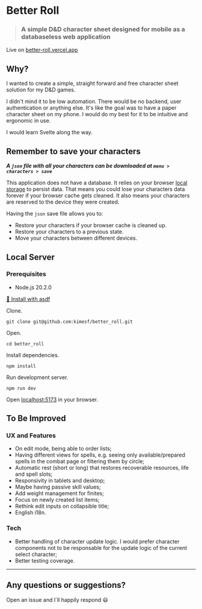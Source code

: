 # Better Roll

> ### A simple D&D character sheet designed for mobile as a databaseless web application

Live on [better-roll.vercel.app](https://better-roll.vercel.app/)

## Why?

I wanted to create a simple, straight forward and free character sheet solution for my D&D games.

I didn't mind it to be low automation. There would be no backend, user authentication or anything else. It's like the goal was to have a paper character sheet on my phone. I would do my best for it to be intuitive and ergonomic in use.

I would learn Svelte along the way.

## Remember to save your characters

***A `json` file with all your characters can be downloaded at `menu > characters > save`***

This application does not have a database. It relies on your browser [local storage](https://developer.mozilla.org/en-US/docs/Web/API/Window/localStorage) to persist data. That means you could lose your characters data forever if your browser cache gets cleaned. It also means your characters are reserved to the device they were created.

Having the `json` save file allows you to:

- Restore your characters if your browser cache is cleaned up.
- Restore your characters to a previous state.
- Move your characters between different devices.

## Local Server

### Prerequisites

- Node.js 20.2.0

[:link: Install with asdf](https://github.com/asdf-vm/asdf-nodejs)

Clone.

```shell
git clone git@github.com:kimesf/better_roll.git
```

Open.

```shell
cd better_roll
```

Install dependencies.

```shell
npm install
```

Run development server.

```shell
npm run dev
```

Open [localhost:5173](localhost:5173) in your browser.

## To Be Improved

### UX and Features

- On edit mode, being able to order lists;
- Having different views for spells, e.g. seeing only available/prepared spells in the combat page or filtering them by circle;
- Automatic rest (short or long) that restores recoverable resources, life and spell slots;
- Responsivity in tablets and desktop;
- Maybe having passive skill values;
- Add weight management for finites;
- Focus on newly created list items;
- Rethink edit inputs on collapsible title;
- English i18n.

### Tech

- Better handling of character update logic. I would prefer character components not to be responsable for the update logic of the current select character;
- Better testing coverage.

---

## Any questions or suggestions?

Open an issue and I`ll happily respond :smiley:
